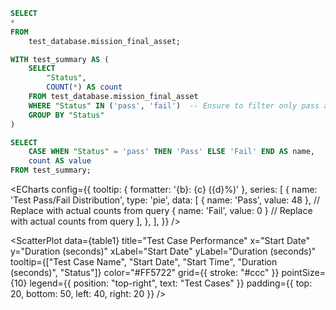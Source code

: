 ```sql table1
SELECT
*
FROM
    test_database.mission_final_asset;
```

```sql table2
WITH test_summary AS (
    SELECT
        "Status",
        COUNT(*) AS count
    FROM test_database.mission_final_asset
    WHERE "Status" IN ('pass', 'fail')  -- Ensure to filter only pass and fail statuses
    GROUP BY "Status"
)

SELECT
    CASE WHEN "Status" = 'pass' THEN 'Pass' ELSE 'Fail' END AS name,
    count AS value
FROM test_summary;
```

<ECharts
    config={{
        tooltip: {
            formatter: '{b}: {c} ({d}%)'
        },
        series: [
            {
                name: 'Test Pass/Fail Distribution',
                type: 'pie',
                data: [
                    { name: 'Pass', value: 48 },  // Replace with actual counts from query
                    { name: 'Fail', value: 0 }   // Replace with actual counts from query
                ],
            },
        ],
    }}
/>

<LineChart 
    data={table1}  
    x="Test Case Name" 
    y="Duration (seconds)"
    seriesField="Status"  
    yAxisTitle="Duration (seconds)"  
    xAxisTitle="Test Case Name" 
/>
<ScatterPlot
    data={table1} 
    title="Test Case Performance"
    x="Start Date"
    y="Duration (seconds)"
    xLabel="Start Date"
    yLabel="Duration (seconds)"
    tooltip={["Test Case Name", "Start Date", "Start Time", "Duration (seconds)", "Status"]}
    color="#FF5722"
    grid={{ stroke: "#ccc" }}
    pointSize={10}
    legend={{ position: "top-right", text: "Test Cases" }}
    padding={{ top: 20, bottom: 50, left: 40, right: 20 }}
/>
